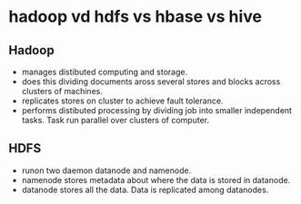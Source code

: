 # hadoop vd hdfs vs hbase vs hive

## Hadoop
- manages distibuted computing and storage.
- does this dividing documents aross several stores and blocks across clusters of machines.
- replicates stores on cluster to achieve fault tolerance.
- performs distibuted processing by dividing job into smaller independent tasks. Task run parallel over clusters of computer.

## HDFS 
- runon two daemon datanode and namenode.
- namenode stores metadata about where the data is stored in datanode.
- datanode stores all the data. Data is replicated among datanodes.